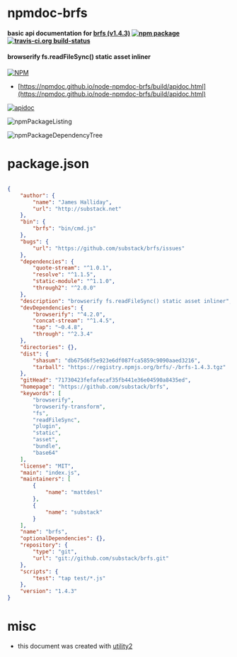 # npmdoc-brfs

#### basic api documentation for  [brfs (v1.4.3)](https://github.com/substack/brfs)  [![npm package](https://img.shields.io/npm/v/npmdoc-brfs.svg?style=flat-square)](https://www.npmjs.org/package/npmdoc-brfs) [![travis-ci.org build-status](https://api.travis-ci.org/npmdoc/node-npmdoc-brfs.svg)](https://travis-ci.org/npmdoc/node-npmdoc-brfs)

#### browserify fs.readFileSync() static asset inliner

[![NPM](https://nodei.co/npm/brfs.png?downloads=true&downloadRank=true&stars=true)](https://www.npmjs.com/package/brfs)

- [https://npmdoc.github.io/node-npmdoc-brfs/build/apidoc.html](https://npmdoc.github.io/node-npmdoc-brfs/build/apidoc.html)

[![apidoc](https://npmdoc.github.io/node-npmdoc-brfs/build/screenCapture.buildCi.browser.%252Ftmp%252Fbuild%252Fapidoc.html.png)](https://npmdoc.github.io/node-npmdoc-brfs/build/apidoc.html)

![npmPackageListing](https://npmdoc.github.io/node-npmdoc-brfs/build/screenCapture.npmPackageListing.svg)

![npmPackageDependencyTree](https://npmdoc.github.io/node-npmdoc-brfs/build/screenCapture.npmPackageDependencyTree.svg)



# package.json

```json

{
    "author": {
        "name": "James Halliday",
        "url": "http://substack.net"
    },
    "bin": {
        "brfs": "bin/cmd.js"
    },
    "bugs": {
        "url": "https://github.com/substack/brfs/issues"
    },
    "dependencies": {
        "quote-stream": "^1.0.1",
        "resolve": "^1.1.5",
        "static-module": "^1.1.0",
        "through2": "^2.0.0"
    },
    "description": "browserify fs.readFileSync() static asset inliner",
    "devDependencies": {
        "browserify": "^4.2.0",
        "concat-stream": "^1.4.5",
        "tap": "~0.4.8",
        "through": "^2.3.4"
    },
    "directories": {},
    "dist": {
        "shasum": "db675d6f5e923e6df087fca5859c9090aaed3216",
        "tarball": "https://registry.npmjs.org/brfs/-/brfs-1.4.3.tgz"
    },
    "gitHead": "71730423fefafecaf35fb441e36e04590a8435ed",
    "homepage": "https://github.com/substack/brfs",
    "keywords": [
        "browserify",
        "browserify-transform",
        "fs",
        "readFileSync",
        "plugin",
        "static",
        "asset",
        "bundle",
        "base64"
    ],
    "license": "MIT",
    "main": "index.js",
    "maintainers": [
        {
            "name": "mattdesl"
        },
        {
            "name": "substack"
        }
    ],
    "name": "brfs",
    "optionalDependencies": {},
    "repository": {
        "type": "git",
        "url": "git://github.com/substack/brfs.git"
    },
    "scripts": {
        "test": "tap test/*.js"
    },
    "version": "1.4.3"
}
```



# misc
- this document was created with [utility2](https://github.com/kaizhu256/node-utility2)
